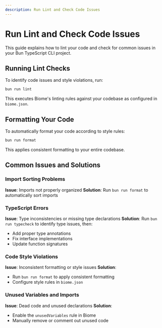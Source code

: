 ```yaml
---
description: Run Lint and Check Code Issues
---
```


# Run Lint and Check Code Issues

This guide explains how to lint your code and check for common issues in your Bun TypeScript CLI project.

## Running Lint Checks

To identify code issues and style violations, run:

```bash
bun run lint
```

This executes Biome's linting rules against your codebase as configured in `biome.json`.

## Formatting Your Code

To automatically format your code according to style rules:

```bash
bun run format
```

This applies consistent formatting to your entire codebase.

## Common Issues and Solutions

### Import Sorting Problems

**Issue**: Imports not properly organized
**Solution**: Run `bun run format` to automatically sort imports

### TypeScript Errors

**Issue**: Type inconsistencies or missing type declarations
**Solution**: Run `bun run typecheck` to identify type issues, then:
- Add proper type annotations
- Fix interface implementations
- Update function signatures

### Code Style Violations

**Issue**: Inconsistent formatting or style issues
**Solution**: 
- Run `bun run format` to apply consistent formatting
- Configure style rules in `biome.json`

### Unused Variables and Imports

**Issue**: Dead code and unused declarations
**Solution**: 
- Enable the `unusedVariables` rule in Biome
- Manually remove or comment out unused code
